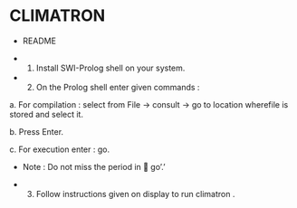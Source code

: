# CLIMATRON

- README

- 1.  Install SWI-Prolog shell on your system.

- 2.  On the Prolog shell enter given commands :

a.  For compilation : select from File -> consult -> go to location wherefile is stored and select it.

b.  Press Enter.

c.  For execution enter : go.

- Note : Do not miss the period in  go’.’

- 3.  Follow instructions given on display to run climatron .
